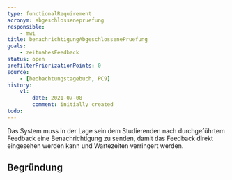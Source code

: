 ```yaml
---
type: functionalRequirement
acronym: abgeschlossenepruefung
responsible:
    - mwi
title: benachrichtigungAbgeschlossenePruefung
goals:
    - zeitnahesFeedback
status: open
prefilterPriorizationPoints: 0
source:
    - [beobachtungstagebuch, PC9]
history:
    v1:
        date: 2021-07-08
        comment: initially created
todo:
---
```


Das System muss in der Lage sein dem Studierenden nach durchgeführtem Feedback eine Benachrichtigung zu senden, damit das Feedback direkt eingesehen werden kann und Wartezeiten verringert werden.

## Begründung
